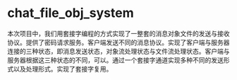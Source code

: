 # chat_file_obj_system
本次项目中，我们用套接字编程的方式实现了一整套的消息对象文件的发送与接收协议。提供了密码请求服务。客户端发送不同的消息协议。实现了客户端与服务器连接的三种状态，即消息发送状态，对象流处理状态与文件流处理状态。客户端与服务器根据这三种状态的不同，可以。通过一个套接字通道实现多种不同的发送形式以及处理形式。实现了套接字复用。
